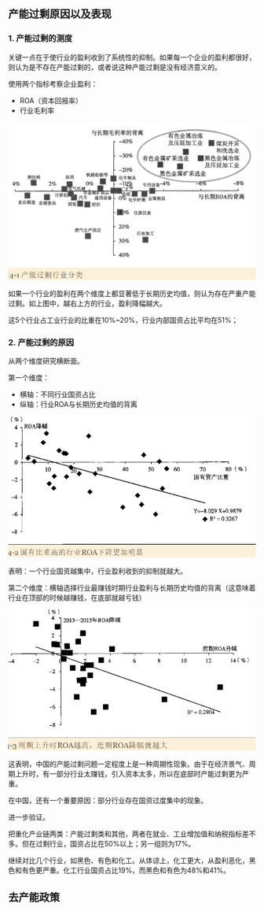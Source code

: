 ## 产能过剩原因以及表现

### 1. 产能过剩的测度

关键一点在于使行业的盈利收到了系统性的抑制。如果每一个企业的盈利都很好，则认为是不存在产能过剩的，或者说这种产能过剩是没有经济意义的。

使用两个指标考察企业盈利：

- ROA（资本回报率）
- 行业毛利率

![image-20230723162500618](./imags/image-20230723162500618.png)

如果一个行业的盈利在两个维度上都显著低于长期历史均值，则认为存在严重产能过剩。如上图中，越右上方的行业，盈利降幅越大。

这5个行业占工业行业的比重在10%~20%，行业内部国资占比平均在51%；

### 2. 产能过剩的原因

从两个维度研究横断面。

第一个维度：

- 横轴：不同行业国资占比
- 纵轴：行业ROA与长期历史均值的背离

![image-20230723162859798](./imags/image-20230723162859798.png)

表明：一个行业国资越集中，行业盈利收到的抑制就越大。

第二个维度：横轴选择行业最赚钱时期行业盈利与长期历史均值的背离（这意味着行业在顶部的时候越赚钱，在底部就越亏钱）

![image-20230723163123206](./imags/image-20230723163123206.png)

这表明，中国的产能过剩问题一定程度上是一种周期性现象。由于在经济景气、周期上升时，有一部分行业太赚钱，引入资本太多，所以在底部时产能过剩更为严重。

在中国，还有一个重要原因：部分行业存在国资过度集中的现象。

进一步验证。

把重化产业链两类：产能过剩类和其他，两者在就业、工业增加值和纳税指标差不多。但在过剩行业，国资占比在50%以上；另一组则为17%。

继续对比几个行业，如黑色、有色和化工。从体谅上，化工更大，从盈利恶化，黑色和有色更严重。化工行业国资占比19%，而黑色和有色为48%和41%。

## 去产能政策

